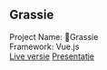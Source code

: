 ## Grassie

Project Name: 🌱Grassie  
Framework: Vue.js  
[Live versie](http://24997.hosts1.ma-cloud.nl/webshopbox)
[Presentatie](https://mediacollegeamsterdam-my.sharepoint.com/:p:/g/personal/24997_ma-web_nl/EVeJUv4n1jZOiIQOBegsPUMBKzsH96cttqgPh2k6-vZdHg?e=gtzoUf)
